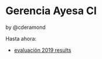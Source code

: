 # Gerencia Ayesa Cl
by @cderamond

Hasta ahora:
* [evaluación 2019 results](./Eval2019%20analisis/resultados%20eval%20personal.ipynb)
